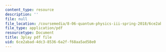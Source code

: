 ```yaml
---
content_type: resource
description: ''
file: null
file_location: /coursemedia/8-06-quantum-physics-iii-spring-2018/6ce2abad4dc385366a2ff68aa5ad58e0_oyU5uvPqzkE.pdf
file_type: application/pdf
resourcetype: Document
title: 3play pdf file
uid: 6ce2abad-4dc3-8536-6a2f-f68aa5ad58e0
---
```

